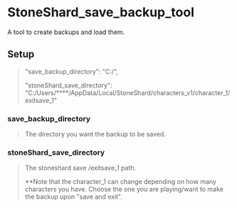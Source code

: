 # StoneShard_save_backup_tool
 A tool to create backups and load them.

## Setup
   > "save_backup_directory": "C:/",
   > 
   > "stoneShard_save_directory": "C:/Users/****/AppData/Local/StoneShard/characters_v1/character_1/exitsave_1"
   

### save_backup_directory
 > The directory you want the backup to be saved.
 
 
 
### stoneShard_save_directory
 > The stoneshard save /exitsave_1 path.
 > 
 >**Note that the character_1 can change depending on how many characters you have. Choose the one you are playing/want to make the backup upon "save and exit".
